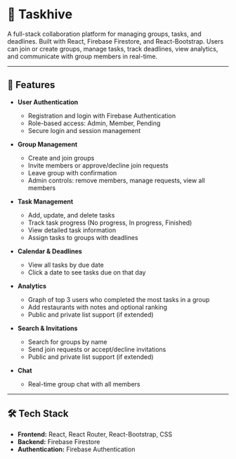 # 📝 Taskhive

A full-stack collaboration platform for managing groups, tasks, and deadlines. Built with React, Firebase Firestore, and React-Bootstrap. Users can join or create groups, manage tasks, track deadlines, view analytics, and communicate with group members in real-time.

---

## 🚀 Features

- **User Authentication**
  - Registration and login with Firebase Authentication
  - Role-based access: Admin, Member, Pending
  - Secure login and session management


- **Group Management**
  - Create and join groups
  - Invite members or approve/decline join requests
  - Leave group with confirmation
  - Admin controls: remove members, manage requests, view all members


- **Task Management**
  - Add, update, and delete tasks
  - Track task progress (No progress, In progress, Finished)
  - View detailed task information
  - Assign tasks to groups with deadlines

- **Calendar & Deadlines**
  - View all tasks by due date
  - Click a date to see tasks due on that day

- **Analytics**
  - Graph of top 3 users who completed the most tasks in a group
  - Add restaurants with notes and optional ranking
  - Public and private list support (if extended)

- **Search & Invitations**
  - Search for groups by name
  - Send join requests or accept/decline invitations
  - Public and private list support (if extended)

- **Chat**
  - Real-time group chat with all members
---

## 🛠️ Tech Stack

- **Frontend:** React, React Router, React-Bootstrap, CSS
- **Backend:** Firebase Firestore
- **Authentication:** Firebase Authentication


